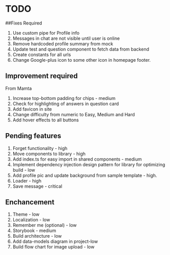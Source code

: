 # TODO

##Fixes Required

1. Use custom pipe for Profile info
2. Messages in chat are not visible until user is online
3. Remove hardcoded profile summary from mock
4. Update test and question component to fetch data from backend
5. Create constants for all urls
6. Change Google-plus icon to some other icon in homepage footer.

## Improvement required

From Mamta

1. Increase top-bottom padding for chips - medium
2. Check for highlighting of answers in question card
3. Add favicon in site
4. Change difficulty from numeric to Easy, Medium and Hard
5. Add hover effects to all buttons

## Pending features

1. Forget functionality - high
2. Move components to library - high
3. Add index.ts for easy import in shared components - medium
4. Implement dependency injection design pattern for library for optimizing build - low
5. Add profile pic and update background from sample template - high.
6. Loader - high
7. Save message - critical

## Enchancement

1. Theme - low
2. Localization - low
3. Remember me (optional) - low
4. Storybook - medium
5. Build architecture - low
6. Add data-models diagram in project-low
7. Build flow chart for image upload - low
